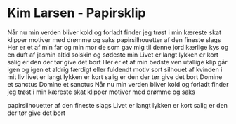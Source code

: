 # Kim Larsen - Papirsklip



Når nu min verden bliver kold og forladt
finder jeg trøst i min kæreste skat
klipper motiver med drømme og saks
papirsilhouetter af den fineste slags
Her er et af min far og min mor
de som gav mig til denne jord
kærlige kys og en duft af jasmin
altid solskin og sødeste min
Livet er langt
lykken er kort
salig er den der tør give det bort
Her er et af min bedste ven
utallige klip går igen og igen
et aldrig færdigt eller fuldendt motiv
sort silhouet af kvinden i mit liv
livet er langt
lykken er kort
salig er den der tør give det bort
Domine et sanctus
Domine et sanctus
Når nu min verden bliver kold og forladt
finder jeg trøst i min kæreste skat
klipper motiver med drømme og saks

papirsilhouetter af den fineste slags
Livet er langt
lykken er kort
salig er den der tør give det bort
